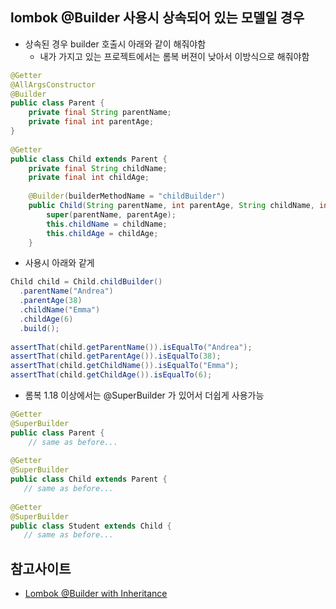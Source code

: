 ## lombok @Builder 사용시 상속되어 있는 모델일 경우
- 상속된 경우 builder 호출시 아래와 같이 해줘야함
     - 내가 가지고 있는 프로젝트에서는 롬복 버젼이 낮아서 이방식으로 해줘야함
~~~ java
@Getter
@AllArgsConstructor
@Builder
public class Parent {
    private final String parentName;
    private final int parentAge;
}
 
@Getter
public class Child extends Parent {
    private final String childName;
    private final int childAge;
 
    @Builder(builderMethodName = "childBuilder")
    public Child(String parentName, int parentAge, String childName, int childAge) {
        super(parentName, parentAge);
        this.childName = childName;
        this.childAge = childAge;
    }

~~~


- 사용시 아래와 같게 
~~~ java
Child child = Child.childBuilder()
  .parentName("Andrea")
  .parentAge(38)
  .childName("Emma")
  .childAge(6)
  .build();
 
assertThat(child.getParentName()).isEqualTo("Andrea");
assertThat(child.getParentAge()).isEqualTo(38);
assertThat(child.getChildName()).isEqualTo("Emma");
assertThat(child.getChildAge()).isEqualTo(6);

~~~

- 롬복 1.18 이상에서는 @SuperBuilder 가 있어서 더쉽게 사용가능
~~~ java
@Getter
@SuperBuilder
public class Parent {
    // same as before...
 
@Getter
@SuperBuilder
public class Child extends Parent {
   // same as before...
 
@Getter
@SuperBuilder
public class Student extends Child {
   // same as before...

~~~


## 참고사이트
- [Lombok @Builder with Inheritance](https://www.baeldung.com/lombok-builder-inheritance)